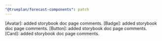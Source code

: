```yaml
---
"@trueplan/forecast-components": patch
---
```


[Avatar]: added storybook doc page comments.
[Badge]: added storybook doc page comments.
[Button]: added storybook doc page comments.
[Card]: added storybook doc page comments.
